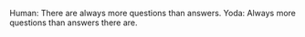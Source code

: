 Human: There are always more questions than answers.
Yoda: Always more questions than answers there are.
